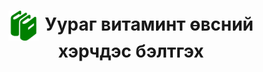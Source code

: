 <h1 align="center"><img src="assets/images/icon_manual.png" style="width: 48px;vertical-align: middle;padding-right: 10px;"/>Уураг витаминт өвсний хэрчдэс бэлтгэх</h1>

<script>PDFObject.embed("assets/manuals/nom10.pdf", "#book");</script>

<div id="book"></div>

<style>
.pdfobject-container { height: 50rem; border: 1rem solid rgba(0,0,0,.1); }
</style>